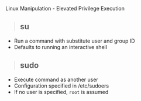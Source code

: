 Linux Manipulation - Elevated Privilege Execution

> ## **su**
- Run a command with substitute user and group ID
- Defaults to running an interactive shell 

> ## **sudo**
- Execute command as another user
- Configuration specified in /etc/sudoers
- If no user is specified, `root` is assumed